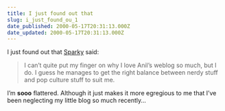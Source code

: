 ```yaml
---
title: I just found out that
slug: i_just_found_ou_1
date_published: 2000-05-17T20:31:13.000Z
date_updated: 2000-05-17T20:31:13.000Z
---
```


I just found out that [Sparky](http://www.ultrasparky.org/links1.html) said:

> I can’t quite put my finger on why I love Anil’s weblog so much, but I do. I guess he manages to get the right balance between nerdy stuff and pop culture stuff to suit me.

I’m **sooo** flattered. Although it just makes it more egregious to me that I’ve been neglecting my little blog so much recently…
